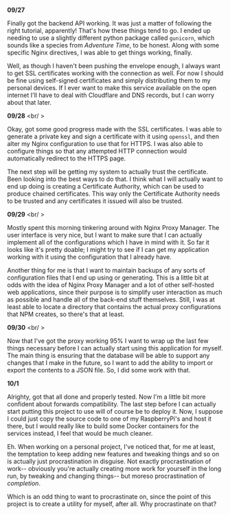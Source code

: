 **09/27** <br />

Finally got the backend API working. It was just a matter of following the right tutorial, apparently! That's how these things tend to go. I ended up needing to use a slightly different python package called `gunicorn`, which sounds like a species from *Adventure Time*, to be honest. Along with some specific Nginx directives, I was able to get things working, finally.

Well, as though I haven't been pushing the envelope enough, I always want to get SSL certificates working with the connection as well. For now I should be fine using self-signed certificates and simply distributing them to my personal devices. If I ever want to make this service available on the open internet I'll have to deal with Cloudflare and DNS records, but I can worry about that later.

**09/28** <br/ >

Okay, got some good progress made with the SSL certificates. I was able to generate a private key and sign a certificate with it using `openssl`, and then alter my Nginx configuration to use that for HTTPS. I was also able to configure things so that any attempted HTTP connection would automatically redirect to the HTTPS page.

The next step will be getting my system to actually trust the certificate. Been looking into the best ways to do that. I think what I will actually want to end up doing is creating a Certificate Authority, which can be used to produce chained certificates. This way only the Certificate Authority needs to be trusted and any certificates it issued will also be trusted.

**09/29** <br/ >

Mostly spent this morning tinkering around with Nginx Proxy Manager. The user interface is very nice, but I want to make sure that I can actually implement all of the configurations which I have in mind with it. So far it looks like it's pretty doable; I might try to see if I can get my application working with it using the configuration that I already have.

Another thing for me is that I want to maintain backups of any sorts of configuration files that I end up using or generating. This is a little bit at odds with the idea of Nginx Proxy Manager and a lot of other self-hosted web applications, since their purpose is to simplify user interaction as much as possible and handle all of the back-end stuff themselves. Still, I was at least able to locate a directory that contains the actual proxy configurations that NPM creates, so there's that at least.

**09/30** <br/ >

Now that I've got the proxy working 95% I want to wrap up the last few things necessary before I can actually start using this application for myself. The main thing is ensuring that the database will be able to support any changes that I make in the future, so I want to add the ability to import or export the contents to a JSON file. So, I did some work with that.

**10/1** <br />

Alrighty, got that all done and properly tested. Now I'm a little bit more confident about forwards compatibility. The last step before I can actually start putting this project to use will of course be to deploy it. Now, I suppose I could just copy the source code to one of my RaspberryPi's and host it there, but I would really like to build some Docker containers for the services instead, I feel that would be much cleaner.

Eh. When working on a personal project, I've noticed that, for me at least, the temptation to keep adding new features and tweaking things and so on is actually just procrastination in disguise. Not exactly procrastination of work-- obviously you're actually creating more work for yourself in the long run, by tweaking and changing things-- but moreso procrastination of *completion*.

Which is an odd thing to want to procrastinate on, since the point of this project is to create a utility for myself, after all. Why procrastinate on that?
